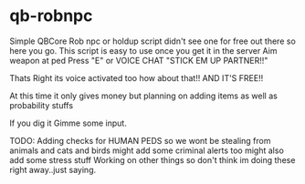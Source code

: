 # qb-robnpc
Simple QBCore Rob npc or holdup script didn't see one for free out there so here you go.
This script is easy to use once you get it in the server 
Aim weapon at ped
Press "E" or VOICE CHAT "STICK EM UP PARTNER!!"

Thats Right its voice activated too how about that!! AND IT'S FREE!!

At this time it only gives money but planning on adding items as well as probability stuffs

If you dig it Gimme some input.

TODO: Adding checks for HUMAN PEDS so we wont be stealing from animals and cats and birds
      might add some criminal alerts too 
      might also add some stress stuff
      Working on other things so don't think im doing these right away..just saying.

